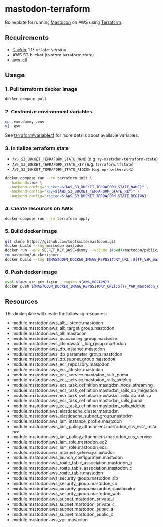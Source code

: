 # mastodon-terraform

Boilerplate for running [Mastodon](https://github.com/tootsuite/mastodon) on AWS using [Terraform](https://github.com/hashicorp/terraform).

## Requirements

- [Docker](https://www.docker.com/) 1.13 or later version
- AWS S3 bucket (to store terraform state)
- [aws-cli](https://github.com/aws/aws-cli)

## Usage

### 1. Pull terraform docker image

```bash
docker-compose pull
```

### 2. Customize environment variables

```bash
cp .env.dummy .env
vi .env
```

See [terraform/variable.tf](/terraform/variable.tf) for more details about available variables.

### 3. Initialize terraform state

- `AWS_S3_BUCKET_TERRAFORM_STATE_NAME` (e.g. `my-mastodon-terraform-state`)
- `AWS_S3_BUCKET_TERRAFORM_STATE_KEY` (e.g. `terraform.tfstate`)
- `AWS_S3_BUCKET_TERRAFORM_STATE_REGION` (e.g. `ap-northeast-1`)

```bash
docker-compose run --rm terraform init \
  -backend=true \
  -backend-config="bucket=${AWS_S3_BUCKET_TERRAFORM_STATE_NAME}" \
  -backend-config="key=${AWS_S3_BUCKET_TERRAFORM_STATE_KEY}" \
  -backend-config="region=${AWS_S3_BUCKET_TERRAFORM_STATE_REGION}"
```

### 4. Create resources on AWS

```bash
docker-compose run --rm terraform apply
```

### 5. Build docker image

```bash
git clone https://github.com/tootsuite/mastodon.git
docker build --tag mastodon mastodon
docker run --env SECRET_KEY_BASE=dummy --volume $(pwd)/mastodon/public/assets:/mastodon/public/assets mastodon bundle exec rake assets:precompile
rm mastodon/.dockerignore
docker build --tag ${MASTODON_DOCKER_IMAGE_REPOSITORY_URL}:${TF_VAR_mastodon_docker_image_tag} mastodon
```

### 6. Push docker image

```bash
eval $(aws ecr get-login --region ${AWS_REGION})
docker push ${MASTODON_DOCKER_IMAGE_REPOSITORY_URL}:${TF_VAR_mastodon_docker_image_tag}
```

## Resources

This boilerplate will create the following resources:

- module.mastodon.aws_alb_listener.mastodon
- module.mastodon.aws_alb_target_group.mastodon
- module.mastodon.aws_alb.mastodon
- module.mastodon.aws_autoscaling_group.mastodon
- module.mastodon.aws_cloudwatch_log_group.mastodon
- module.mastodon.aws_db_instance.mastodon
- module.mastodon.aws_db_parameter_group.mastodon
- module.mastodon.aws_db_subnet_group.mastodon
- module.mastodon.aws_ecr_repository.mastodon
- module.mastodon.aws_ecs_cluster.mastodon
- module.mastodon.aws_ecs_service.mastodon_rails_puma
- module.mastodon.aws_ecs_service.mastodon_rails_sidekiq
- module.mastodon.aws_ecs_task_definition.mastodon_node_streaming
- module.mastodon.aws_ecs_task_definition.mastodon_rails_db_migration
- module.mastodon.aws_ecs_task_definition.mastodon_rails_db_set_up
- module.mastodon.aws_ecs_task_definition.mastodon_rails_puma
- module.mastodon.aws_ecs_task_definition.mastodon_rails_sidekiq
- module.mastodon.aws_elasticache_cluster.mastodon
- module.mastodon.aws_elasticache_subnet_group.mastodon
- module.mastodon.aws_iam_instance_profile.mastodon
- module.mastodon.aws_iam_policy_attachment.mastodon_ecs_ec2_instance
- module.mastodon.aws_iam_policy_attachment.mastodon_ecs_service
- module.mastodon.aws_iam_role.mastodon_ec2
- module.mastodon.aws_iam_role.mastodon_ecs
- module.mastodon.aws_internet_gateway.mastodon
- module.mastodon.aws_launch_configuration.mastodon
- module.mastodon.aws_route_table_association.mastodon_a
- module.mastodon.aws_route_table_association.mastodon_c
- module.mastodon.aws_route_table.mastodon
- module.mastodon.aws_security_group.mastodon_alb
- module.mastodon.aws_security_group.mastodon_db
- module.mastodon.aws_security_group.mastodon_elasticache
- module.mastodon.aws_security_group.mastodon_web
- module.mastodon.aws_subnet.mastodon_private_a
- module.mastodon.aws_subnet.mastodon_private_c
- module.mastodon.aws_subnet.mastodon_public_a
- module.mastodon.aws_subnet.mastodon_public_c
- module.mastodon.aws_vpc.mastodon
